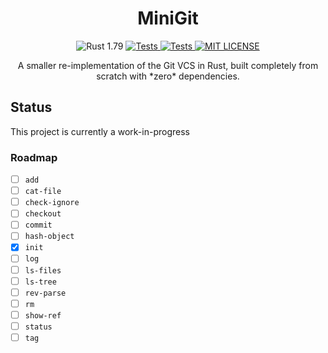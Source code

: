 <h1 align="center">
  MiniGit
</h1>

<p align="center">
  <img alt="Rust 1.79" src="https://img.shields.io/badge/1.79-grey?style=flat&logo=rust&logoColor=orange&color=%232A2A2A">

  <a href="https://github.com/mkpro118/mini-git/actions/workflows/tests.yml">
    <img alt="Tests" src="https://github.com/mkpro118/mini-git/actions/workflows/tests.yml/badge.svg?event=pull_request">
  </a>

  <a href="https://github.com/mkpro118/mini-git/actions/workflows/clippy.yml">
    <img alt="Tests" src="https://github.com/mkpro118/mini-git/actions/workflows/clippy.yml/badge.svg">
  </a>
  
  <a href="https://github.com/mkpro118/mini-git/blob/main/LICENSE">
    <img alt="MIT LICENSE" src="https://img.shields.io/badge/License-MIT-blue?style=flat&labelColor=%233f3f3f"/>
  </a>
</p>

<p align="center">
  A smaller re-implementation of the Git VCS in Rust, built completely from scratch with *zero* dependencies.
</p>

## Status

This project is currently a work-in-progress

### Roadmap

- [ ] `add`
- [ ] `cat-file`
- [ ] `check-ignore`
- [ ] `checkout`
- [ ] `commit`
- [ ] `hash-object`
- [x] `init`
- [ ] `log`
- [ ] `ls-files`
- [ ] `ls-tree`
- [ ] `rev-parse`
- [ ] `rm`
- [ ] `show-ref`
- [ ] `status`
- [ ] `tag`
